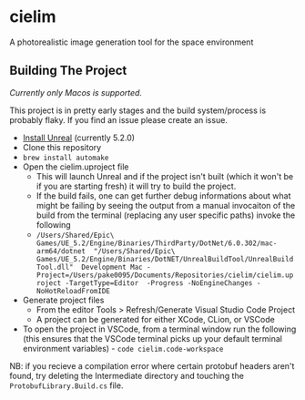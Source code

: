 # cielim
A photorealistic image generation tool for the space environment 

## Building The Project
*Currently only Macos is supported.*

This project is in pretty early stages and the build system/process is probably flaky. If you find an issue please 
create an issue.

- [Install Unreal](https://www.unrealengine.com/en-US/download) (currently 5.2.0)
- Clone this repository
- `brew install automake`
- Open the cielim.uproject file
    - This will launch Unreal and if the project isn't built (which it won't be if you are starting fresh) it will 
	try to build the project.
	- If the build fails, one can get further debug informations about what might be failing by seeing the output 
	from a manual invocaiton of the build from the terminal (replacing any user specific paths) invoke the following
	- `/Users/Shared/Epic\ Games/UE_5.2/Engine/Binaries/ThirdParty/DotNet/6.0.302/mac-arm64/dotnet 
	"/Users/Shared/Epic\ Games/UE_5.2/Engine/Binaries/DotNET/UnrealBuildTool/UnrealBuildTool.dll" 
	Development Mac -Project=/Users/pake0095/Documents/Repositories/cielim/cielim.uproject -TargetType=Editor 
	-Progress -NoEngineChanges -NoHotReloadFromIDE`
- Generate project files
    - From the editor Tools > Refresh/Generate Visual Studio Code Project
	- A project can be generated for either XCode, CLion, or VSCode
- To open the project in VSCode, from a terminal window run the following (this ensures that the VSCode terminal 
picks up your default terminal environment variables)
		- `code cielim.code-workspace`

NB: if you recieve a compilation error where certain protobuf headers aren't found, try deleting the Intermediate 
directory and touching the `ProtobufLibrary.Build.cs` file.
